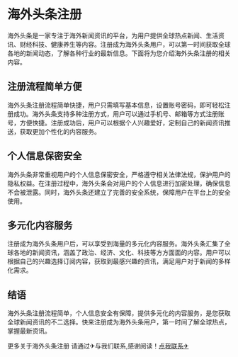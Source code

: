 # 海外头条注册

海外头条是一家专注于海外新闻资讯的平台，为用户提供全球热点新闻、生活资讯、财经科技、健康养生等内容。注册成为海外头条用户，可以第一时间获取全球各地的新闻动态，了解各种行业的最新信息。下面将为您介绍海外头条注册的相关内容。

## 注册流程简单方便

海外头条注册流程简单快捷，用户只需填写基本信息，设置账号密码，即可轻松注册成功。海外头条支持多种注册方式，用户可以通过手机号、邮箱等方式注册账号，方便快捷。注册成功后，用户可以根据个人兴趣爱好，定制自己的新闻资讯推送，获取更加个性化的内容服务。

## 个人信息保密安全

海外头条非常重视用户的个人信息保密安全，严格遵守相关法律法规，保护用户的隐私权益。在注册过程中，海外头条会对用户的个人信息进行加密处理，确保信息不会被泄露。同时，海外头条还建立了完善的安全系统，保障用户在平台上的安全使用。

## 多元化内容服务

注册成为海外头条用户后，可以享受到海量的多元化内容服务。海外头条汇集了全球各地的新闻资讯，涵盖了政治、经济、文化、科技等方方面面的内容。用户可以根据自己的兴趣选择订阅内容，获取到最感兴趣的资讯，满足用户对于新闻的多样化需求。

## 结语

海外头条注册流程简单，个人信息安全有保障，提供多元化的内容服务，是您获取全球新闻资讯的不二选择。快来注册成为海外头条用户，第一时间了解全球热点，掌握最新资讯。

更多关于海外头条注册 请通过✈与我们联系,感谢阅读！[点我联系✈](https://qa.k02.cc)
